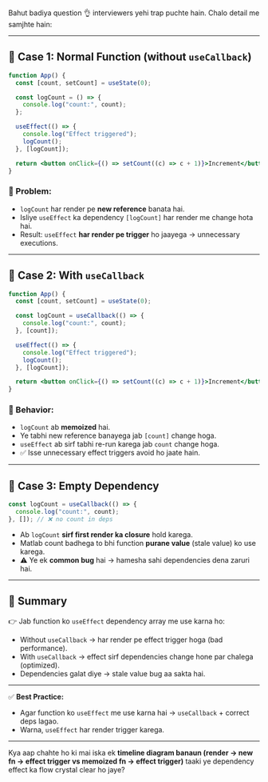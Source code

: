 Bahut badiya question 👌 interviewers yehi trap puchte hain. Chalo detail me samjhte hain:

---

## 🔹 Case 1: Normal Function (without `useCallback`)

```jsx
function App() {
  const [count, setCount] = useState(0);

  const logCount = () => {
    console.log("count:", count);
  };

  useEffect(() => {
    console.log("Effect triggered");
    logCount();
  }, [logCount]);

  return <button onClick={() => setCount((c) => c + 1)}>Increment</button>;
}
```

### 🔸 Problem:

- `logCount` har render pe **new reference** banata hai.
- Isliye `useEffect` ka dependency `[logCount]` har render me change hota hai.
- Result: `useEffect` **har render pe trigger** ho jaayega → unnecessary executions.

---

## 🔹 Case 2: With `useCallback`

```jsx
function App() {
  const [count, setCount] = useState(0);

  const logCount = useCallback(() => {
    console.log("count:", count);
  }, [count]);

  useEffect(() => {
    console.log("Effect triggered");
    logCount();
  }, [logCount]);

  return <button onClick={() => setCount((c) => c + 1)}>Increment</button>;
}
```

### 🔸 Behavior:

- `logCount` ab **memoized** hai.
- Ye tabhi new reference banayega jab `[count]` change hoga.
- `useEffect` ab sirf tabhi re-run karega jab `count` change hoga.
- ✅ Isse unnecessary effect triggers avoid ho jaate hain.

---

## 🔹 Case 3: Empty Dependency

```jsx
const logCount = useCallback(() => {
  console.log("count:", count);
}, []); // ❌ no count in deps
```

- Ab `logCount` **sirf first render ka closure** hold karega.
- Matlab count badhega to bhi function **purane value** (stale value) ko use karega.
- ⚠️ Ye ek **common bug** hai → hamesha sahi dependencies dena zaruri hai.

---

## 🔹 Summary

👉 Jab function ko `useEffect` dependency array me use karna ho:

- Without `useCallback` → har render pe effect trigger hoga (bad performance).
- With `useCallback` → effect sirf dependencies change hone par chalega (optimized).
- Dependencies galat diye → stale value bug aa sakta hai.

---

✅ **Best Practice:**

- Agar function ko `useEffect` me use karna hai → `useCallback` + correct deps lagao.
- Warna, `useEffect` har render trigger karega.

---

Kya aap chahte ho ki mai iska ek **timeline diagram banaun (render → new fn → effect trigger vs memoized fn → effect trigger)** taaki ye dependency effect ka flow crystal clear ho jaye?
